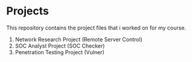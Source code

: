 # Projects
This repository contains the project files that i worked on for my course.
1) Network Research Project (Remote Server Control)
2) SOC Analyst Project (SOC Checker)
3) Penetration Testing Project (Vulner)
